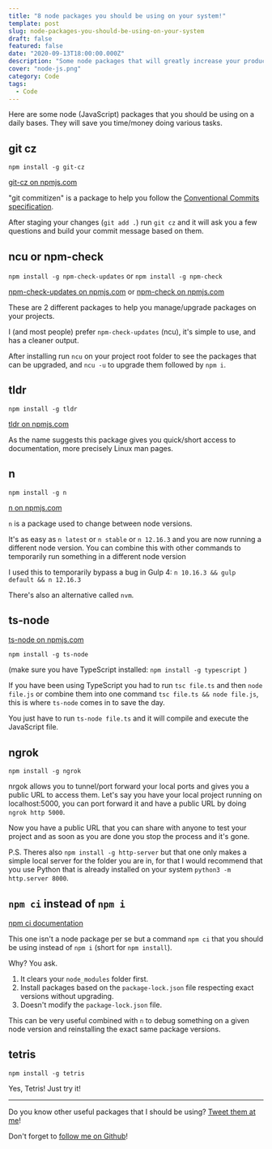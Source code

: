 ```yaml
---
title: "8 node packages you should be using on your system!"
template: post
slug: node-packages-you-should-be-using-on-your-system
draft: false
featured: false
date: "2020-09-13T18:00:00.000Z"
description: "Some node packages that will greatly increase your productivity and life quality!"
cover: "node-js.png"
category: Code
tags:
  - Code
---
```


Here are some node (JavaScript) packages that you should be using on a daily bases. They will save you time/money doing various tasks.

## git cz

`npm install -g git-cz`

[git-cz on npmjs.com](https://www.npmjs.com/package/git-cz)

"git commitizen" is a package to help you follow the [Conventional Commits specification](https://www.conventionalcommits.org/en/v1.0.0/).

After staging your changes (`git add .`) run `git cz` and it will ask you a few questions and build your commit message based on them.

## ncu or npm-check

`npm install -g npm-check-updates` or `npm install -g npm-check`

[npm-check-updates on npmjs.com](https://www.npmjs.com/package/npm-check-updates) or [npm-check on npmjs.com](https://www.npmjs.com/package/npm-check)

These are 2 different packages to help you manage/upgrade packages on your projects.

I (and most people) prefer `npm-check-updates` (ncu), it's simple to use, and has a cleaner output.

After installing run `ncu` on your project root folder to see the packages that can be upgraded, and `ncu -u` to upgrade them followed by `npm i`.

## tldr

`npm install -g tldr`

[tldr on npmjs.com](https://www.npmjs.com/package/tldr)

As the name suggests this package gives you quick/short access to documentation, more precisely Linux man pages.

## n

`npm install -g n`

[n on npmjs.com](https://www.npmjs.com/package/n)

`n` is a package used to change between node versions.

It's as easy as `n latest` or `n stable` or `n 12.16.3` and you are now running a different node version. You can combine this with other commands to temporarily run something in a different node version

I used this to temporarily bypass a bug in Gulp 4: `n 10.16.3 && gulp default && n 12.16.3`

There's also an alternative called `nvm`.

## ts-node

[ts-node on npmjs.com](https://www.npmjs.com/package/ts-node)

`npm install -g ts-node`

(make sure you have TypeScript installed: `npm install -g typescript `)

If you have been using TypeScript you had to run `tsc file.ts` and then `node file.js` or combine them into one command `tsc file.ts && node file.js`, this is where `ts-node` comes in to save the day.

You just have to run `ts-node file.ts` and it will compile and execute the JavaScript file.

## ngrok

`npm install -g ngrok `

nrgok allows you to tunnel/port forward your local ports and gives you a public URL to access them.
Let's say you have your local project running on localhost:5000, you can port forward it and have a public URL by doing `ngrok http 5000`.

Now you have a public URL that you can share with anyone to test your project and as soon as you are done you stop the process and it's gone.

P.S. Theres also `npm install -g http-server` but that one only makes a simple local server for the folder you are in, for that I would recommend that you use Python that is already installed on your system `python3 -m http.server 8000`.

## `npm ci` instead of `npm i`

[npm ci documentation](https://docs.npmjs.com/cli/ci.html)

This one isn't a node package per se but a command `npm ci` that you should be using instead of `npm i` (short for `npm install`).

Why? You ask.

1. It clears your `node_modules` folder first.
2. Install packages based on the `package-lock.json` file respecting exact versions without upgrading.
3. Doesn't modify the `package-lock.json` file.

This can be very useful combined with `n` to debug something on a given node version and reinstalling the exact same package versions.

## tetris

`npm install -g tetris`

Yes, Tetris! Just try it!

---

Do you know other useful packages that I should be using? [Tweet them at me](https://twitter.com/rodrigograca31)!

Don't forget to [follow me on Github](https://github.com/rodrigograca31)!
